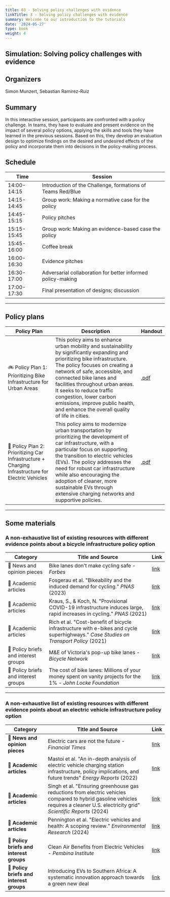 ```yaml
---
title: 03 - Solving policy challenges with evidence
linkTitle: 3 - Solving policy challenges with evidence
summary: Welcome to our introduction to the tutorials
date: '2024-05-27'
type: book
weight: 4
---
```


## Simulation: Solving policy challenges with evidence 

## Organizers

Simon Munzert, Sebastian Ramirez-Ruiz

## Summary

In this interactive session, participants are confronted with a policy challenge. In teams, they have to evaluate and present evidence on the impact of several policy options, applying the skills and tools they have learned in the previous sessions. Based on this, they develop an evaluation design to optimize findings on the desired and undesired effects of the policy and incorporate them into decisions in the policy-making process.

## Schedule


| Time | Session |
|------|---------|
| 14:00-14:15     | Introduction of the Challenge, formations of Teams Red/Blue      |
| 14:15-14:45     | Group work: Making a normative case for the policy        |
| 14:45-15:15     | Policy pitches        |
| 15:15-15:45    | Group work: Making an evidence-based case the policy       |
| 15:45-16:00     | Coffee break       |
| 16:00-16:30     | Evidence pitches       |
| 16:30-17:00     | Adversarial collaboration for better informed policy-making      |
| 17:00-17:30     | Final presentation of designs; discussion      |

---

## Policy plans

| Policy Plan | Description | Handout |
|-------------|-------------|-------------|
| 🚲 Policy Plan 1: Prioritizing Bike Infrastructure for Urban Areas | This policy aims to enhance urban mobility and sustainability by significantly expanding and prioritizing bike infrastructure. The policy focuses on creating a network of safe, accessible, and connected bike lanes and facilities throughout urban areas. It seeks to reduce traffic congestion, lower carbon emissions, improve public health, and enhance the overall quality of life in cities. | [.pdf]() |
| 🔋 Policy Plan 2: Prioritizing Car Infrastructure + Charging Infrastructure for Electric Vehicles | This policy aims to modernize urban transportation by prioritizing the development of car infrastructure, with a particular focus on supporting the transition to electric vehicles (EVs). The policy addresses the need for robust car infrastructure while also encouraging the adoption of cleaner, more sustainable EVs through extensive charging networks and supportive policies. | [.pdf]() |

---

## Some materials

### A non-exhaustive list of existing resources with different evidence points about a bicycle infrastructure policy option

| Category | Title and Source | Link |
|----------|------------------|------|
| 📰 News and opinion pieces | Bike lanes don't make cycling safe - *Forbes* | [link](https://forbes.com/sites/dianafurchtgott-roth/2022/09/08/bike-lanes-dont-make-cycling-safe/) |
| 🔬 Academic articles | Fosgerau et al. "Bikeability and the induced demand for cycling." *PNAS* (2023) | [link](https://www.pnas.org/doi/full/10.1073/pnas.2220515120) |
| 🔬 Academic articles | Kraus, S., & Koch, N. "Provisional COVID-19 infrastructure induces large, rapid increases in cycling." *PNAS* (2021) | [link](https://www.pnas.org/doi/10.1073/pnas.2024399118) |
| 🔬 Academic articles | Rich et al. "Cost-benefit of bicycle infrastructure with e-bikes and cycle superhighways." *Case Studies on Transport Policy* (2021) | [link](https://doi.org/10.1016/j.cstp.2021.02.015) |
| 💬 Policy briefs and interest groups | M&E of Victoria's pop-up bike lanes - *Bicycle Network* | [link](https://www.bicyclenetwork.com.au/wp-content/uploads/2021/07/BN_pop-up_lane_submission.pdf) |
| 💬 Policy briefs and interest groups | The cost of bike lanes: Millions of your money spent on vanity projects for the 1% - *John Locke Foundation* | [link](https://www.johnlocke.org/wp-content/uploads/2017/08/Spotlight-478-Bike-lanes-r2.pdf) |


---


### A non-exhaustive list of existing resources with different evidence points about an electric vehicle infrastructure policy option

| Category | Title and Source | Link |
|----------|------------------|------|
| 📰 **News and opinion pieces** | Electric cars are not the future - *Financial Times* | [link](https://www.ft.com/content/61adc32b-6ce0-4a25-b010-e205a0e5db44) |
| 🔬 **Academic articles** | Mastoi et al. "An in-depth analysis of electric vehicle charging station infrastructure, policy implications, and future trends" *Energy Reports* (2022) | [link](https://doi.org/10.1016/j.egyr.2022.09.011) |
| 🔬 **Academic articles** | Singh et al. "Ensuring greenhouse gas reductions from electric vehicles compared to hybrid gasoline vehicles requires a cleaner U.S. electricity grid" *Scientific Reports* (2024) | [link](https://www.nature.com/articles/s41598-024-51697-1) |
|🔬 **Academic articles** | Pennington et al. "Electric vehicles and health: A scoping review." *Environmental Research* (2024) | [link](https://www.sciencedirect.com/science/article/abs/pii/S0013935124006017) |
| 💬 **Policy briefs and interest groups** | Clean Air Benefits from Electric Vehicles - *Pembina Institute* | [link](https://www.pembina.org/reports/clean-air-from-evs.pdf) |
| 💬 **Policy briefs and interest groups** | Introducing EVs to Southern Africa: A systematic innovation approach towards a green new deal | [link](https://africaportal.org/wp-content/uploads/2023/05/Policy-Briefing-Futures-cloete-et-al-1.pdf) |



<!--
## Courses in this program

{{< list_children >}}

{{< figure src="featured.jpg" >}}

{{< callout note >}}
The parameter $\mu$ is the mean or expectation of the distribution.
$\sigma$ is its standard deviation.
The variance of the distribution is $\sigma^{2}$.
{{< /callout >}}
-->
